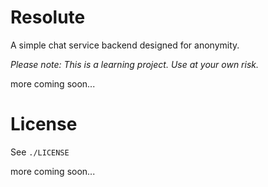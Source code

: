 Resolute
===

A simple chat service backend designed for anonymity.

*Please note: This is a learning project. Use at your own risk.*

more coming soon...

# License

See `./LICENSE`

more coming soon...
